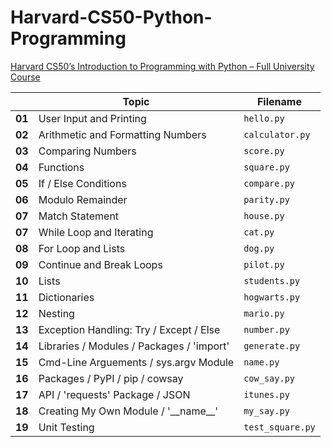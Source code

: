 # Harvard-CS50-Python-Programming  
[Harvard CS50’s Introduction to Programming with Python – Full University Course](https://www.youtube.com/watch?v=nLRL_NcnK-4)
    
|        | Topic                                     | Filename        |
|--------|-------------------------------------------|-----------------|
| **01** | User Input and Printing                   | `hello.py`      |
| **02** | Arithmetic and Formatting Numbers         | `calculator.py` |
| **03** | Comparing Numbers                         | `score.py`      |
| **04** | Functions                                 | `square.py`     |
| **05** | If / Else Conditions                      | `compare.py`    |
| **06** | Modulo Remainder                          | `parity.py`     |
| **07** | Match Statement                           | `house.py`      |     
| **07** | While Loop and Iterating                  | `cat.py`        |    
| **08** | For Loop and Lists                        | `dog.py`        |    
| **09** | Continue and Break Loops                  | `pilot.py`      |
| **10** | Lists                                     | `students.py`   |
| **11** | Dictionaries                              | `hogwarts.py`   |    
| **12** | Nesting                                   | `mario.py`      |    
| **13** | Exception Handling: Try / Except / Else   | `number.py`     |     
| **14** | Libraries / Modules / Packages / 'import' | `generate.py`   |    
| **15** | Cmd-Line Arguements / sys.argv Module     | `name.py`       |  
| **16** | Packages / PyPI / pip / cowsay            | `cow_say.py`    |  
| **17** | API / 'requests' Package / JSON           | `itunes.py`     |  
| **18** | Creating My Own Module / '\_\_name\_\_'   | `my_say.py`     |  
| **19** | Unit Testing                              | `test_square.py`|  
      
<!--       
| **9**  | Dictionaries                       | `phonebook.py`  |
| **10** | Tuples                             | `coordinates.py`|
| **11** | Sets                               | `unique.py`     |  
| **12** | Exceptions                         | `exceptions.py` |
| **13** | Classes and Objects                | `bank.py`       |
| **14** | Inheritance                        | `inheritance.py`|
| **15** | Modules and Packages               | `modules.py`    |
-->  

